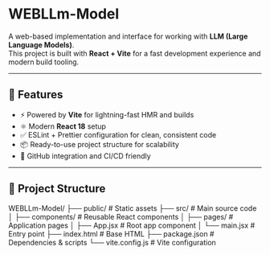  # WEBLLm-Model

A web-based implementation and interface for working with **LLM (Large Language Models)**.  
This project is built with **React + Vite** for a fast development experience and modern build tooling.

---

## 🚀 Features
- ⚡️ Powered by **Vite** for lightning-fast HMR and builds
- ⚛️ Modern **React 18** setup
- ✅ ESLint + Prettier configuration for clean, consistent code
- 📦 Ready-to-use project structure for scalability
- 🔗 GitHub integration and CI/CD friendly

---

## 📂 Project Structure

WEBLLm-Model/
├── public/ # Static assets
├── src/ # Main source code
│ ├── components/ # Reusable React components
│ ├── pages/ # Application pages
│ ├── App.jsx # Root app component
│ └── main.jsx # Entry point
├── index.html # Base HTML
├── package.json # Dependencies & scripts
└── vite.config.js # Vite configuration

